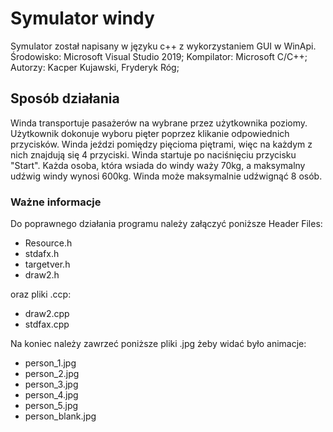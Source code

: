 # Symulator windy

Symulator został napisany w języku c++ z wykorzystaniem GUI w WinApi. 
Środowisko: Microsoft Visual Studio 2019;
Kompilator: Microsoft C/C++;
Autorzy: Kacper Kujawski, Fryderyk Róg;

## Sposób działania

Winda transportuje pasażerów na wybrane przez użytkownika poziomy. Użytkownik dokonuje wyboru pięter poprzez klikanie odpowiednich przycisków. Winda jeździ pomiędzy pięcioma piętrami, więc na każdym z nich znajdują się 4 przyciski. Winda startuje po naciśnięciu przycisku "Start". 
Każda osoba, która wsiada do windy waży 70kg, a maksymalny udźwig windy wynosi 600kg. Winda może maksymalnie udźwignąć 8 osób.

### Ważne informacje
Do poprawnego działania programu należy załączyć poniższe Header Files:

- Resource.h
- stdafx.h
- targetver.h
- draw2.h

oraz pliki .ccp:

- draw2.cpp
- stdfax.cpp

Na koniec należy zawrzeć poniższe pliki .jpg żeby widać było animacje:

- person_1.jpg
- person_2.jpg
- person_3.jpg
- person_4.jpg
- person_5.jpg
- person_blank.jpg


